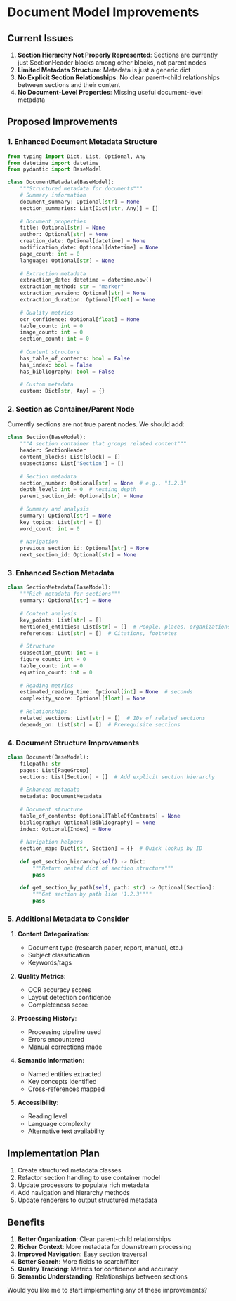 # Document Model Improvements

## Current Issues

1. **Section Hierarchy Not Properly Represented**: Sections are currently just SectionHeader blocks among other blocks, not parent nodes
2. **Limited Metadata Structure**: Metadata is just a generic dict
3. **No Explicit Section Relationships**: No clear parent-child relationships between sections and their content
4. **No Document-Level Properties**: Missing useful document-level metadata

## Proposed Improvements

### 1. Enhanced Document Metadata Structure

```python
from typing import Dict, List, Optional, Any
from datetime import datetime
from pydantic import BaseModel

class DocumentMetadata(BaseModel):
    """Structured metadata for documents"""
    # Summary information
    document_summary: Optional[str] = None
    section_summaries: List[Dict[str, Any]] = []
    
    # Document properties
    title: Optional[str] = None
    author: Optional[str] = None
    creation_date: Optional[datetime] = None
    modification_date: Optional[datetime] = None
    page_count: int = 0
    language: Optional[str] = None
    
    # Extraction metadata
    extraction_date: datetime = datetime.now()
    extraction_method: str = "marker"
    extraction_version: Optional[str] = None
    extraction_duration: Optional[float] = None
    
    # Quality metrics
    ocr_confidence: Optional[float] = None
    table_count: int = 0
    image_count: int = 0
    section_count: int = 0
    
    # Content structure
    has_table_of_contents: bool = False
    has_index: bool = False
    has_bibliography: bool = False
    
    # Custom metadata
    custom: Dict[str, Any] = {}
```

### 2. Section as Container/Parent Node

Currently sections are not true parent nodes. We should add:

```python
class Section(BaseModel):
    """A section container that groups related content"""
    header: SectionHeader
    content_blocks: List[Block] = []
    subsections: List['Section'] = []
    
    # Section metadata
    section_number: Optional[str] = None  # e.g., "1.2.3"
    depth_level: int = 0  # nesting depth
    parent_section_id: Optional[str] = None
    
    # Summary and analysis
    summary: Optional[str] = None
    key_topics: List[str] = []
    word_count: int = 0
    
    # Navigation
    previous_section_id: Optional[str] = None
    next_section_id: Optional[str] = None
```

### 3. Enhanced Section Metadata

```python
class SectionMetadata(BaseModel):
    """Rich metadata for sections"""
    summary: Optional[str] = None
    
    # Content analysis
    key_points: List[str] = []
    mentioned_entities: List[str] = []  # People, places, organizations
    references: List[str] = []  # Citations, footnotes
    
    # Structure
    subsection_count: int = 0
    figure_count: int = 0
    table_count: int = 0
    equation_count: int = 0
    
    # Reading metrics
    estimated_reading_time: Optional[int] = None  # seconds
    complexity_score: Optional[float] = None
    
    # Relationships
    related_sections: List[str] = []  # IDs of related sections
    depends_on: List[str] = []  # Prerequisite sections
```

### 4. Document Structure Improvements

```python
class Document(BaseModel):
    filepath: str
    pages: List[PageGroup]
    sections: List[Section] = []  # Add explicit section hierarchy
    
    # Enhanced metadata
    metadata: DocumentMetadata
    
    # Document structure
    table_of_contents: Optional[TableOfContents] = None
    bibliography: Optional[Bibliography] = None
    index: Optional[Index] = None
    
    # Navigation helpers
    section_map: Dict[str, Section] = {}  # Quick lookup by ID
    
    def get_section_hierarchy(self) -> Dict:
        """Return nested dict of section structure"""
        pass
    
    def get_section_by_path(self, path: str) -> Optional[Section]:
        """Get section by path like '1.2.3'"""
        pass
```

### 5. Additional Metadata to Consider

1. **Content Categorization**:
   - Document type (research paper, report, manual, etc.)
   - Subject classification
   - Keywords/tags

2. **Quality Metrics**:
   - OCR accuracy scores
   - Layout detection confidence
   - Completeness score

3. **Processing History**:
   - Processing pipeline used
   - Errors encountered
   - Manual corrections made

4. **Semantic Information**:
   - Named entities extracted
   - Key concepts identified
   - Cross-references mapped

5. **Accessibility**:
   - Reading level
   - Language complexity
   - Alternative text availability

## Implementation Plan

1. Create structured metadata classes
2. Refactor section handling to use container model
3. Update processors to populate rich metadata
4. Add navigation and hierarchy methods
5. Update renderers to output structured metadata

## Benefits

1. **Better Organization**: Clear parent-child relationships
2. **Richer Context**: More metadata for downstream processing
3. **Improved Navigation**: Easy section traversal
4. **Better Search**: More fields to search/filter
5. **Quality Tracking**: Metrics for confidence and accuracy
6. **Semantic Understanding**: Relationships between sections

Would you like me to start implementing any of these improvements?